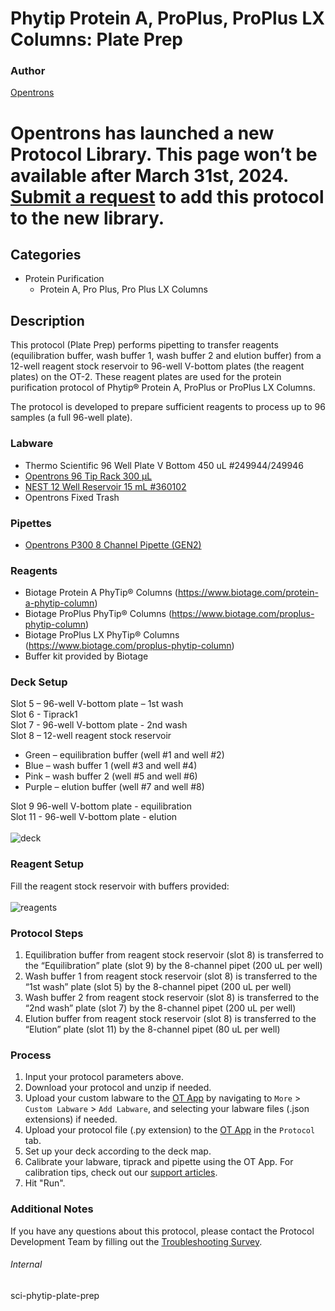 # Phytip Protein A, ProPlus, ProPlus LX Columns: Plate Prep


### Author
[Opentrons](https://opentrons.com/)



# Opentrons has launched a new Protocol Library. This page won’t be available after March 31st, 2024. [Submit a request](https://docs.google.com/forms/d/e/1FAIpQLSdYYp9QCKow4nn0KlCVsMS3HX0eJ0N9O7-erajKvcpT0lWbSg/viewform) to add this protocol to the new library.

## Categories
* Protein Purification
	* Protein A, Pro Plus, Pro Plus LX Columns


## Description
This protocol (Plate Prep) performs pipetting to transfer reagents (equilibration buffer, wash buffer 1, wash buffer 2 and elution buffer) from a 12-well reagent stock reservoir to 96-well V-bottom plates (the reagent plates) on the OT-2. These reagent plates are used for the protein purification protocol of Phytip® Protein A, ProPlus or ProPlus LX Columns.

The protocol is developed to prepare sufficient reagents to process up to 96 samples (a full 96-well plate).



### Labware
* Thermo Scientific 96 Well Plate V Bottom 450 uL #249944/249946
* [Opentrons 96 Tip Rack 300 µL](https://shop.opentrons.com/collections/opentrons-tips/products/opentrons-300ul-tips)
* [NEST 12 Well Reservoir 15 mL #360102](http://www.cell-nest.com/page94?_l=en&product_id=102)
* Opentrons Fixed Trash


### Pipettes
* [Opentrons P300 8 Channel Pipette (GEN2)](https://shop.opentrons.com/8-channel-electronic-pipette/)

### Reagents
* Biotage Protein A PhyTip® Columns (https://www.biotage.com/protein-a-phytip-column)
* Biotage ProPlus PhyTip® Columns (https://www.biotage.com/proplus-phytip-column)
* Biotage ProPlus LX PhyTip® Columns (https://www.biotage.com/proplus-phytip-column)
* Buffer kit provided by Biotage



### Deck Setup
Slot 5 – 96-well V-bottom plate – 1st wash</br>
Slot 6 - Tiprack1</br>
Slot 7 - 96-well V-bottom plate - 2nd wash</br>
Slot 8 – 12-well reagent stock reservoir
* Green – equilibration buffer (well #1 and well #2)
* Blue – wash buffer 1 (well #3 and well #4)
* Pink – wash buffer 2 (well #5 and well #6)
* Purple – elution buffer (well #7 and well #8)

Slot 9 96-well V-bottom plate - equilibration</br>
Slot 11 - 96-well V-bottom plate - elution</br>
</br>
![deck](https://opentrons-protocol-library-website.s3.amazonaws.com/custom-README-images/sci-phytip-plate-prep/deck.jpg)


### Reagent Setup
Fill the reagent stock reservoir with buffers provided:</br>
</br>
![reagents](https://opentrons-protocol-library-website.s3.amazonaws.com/custom-README-images/sci-phytip-plate-prep/reagents.png)


### Protocol Steps
1. Equilibration buffer from reagent stock reservoir (slot 8) is transferred to the “Equilibration” plate (slot 9) by the 8-channel pipet (200 uL per well)
2. Wash buffer 1 from reagent stock reservoir (slot 8) is transferred to the “1st wash” plate (slot 5) by the 8-channel pipet (200 uL per well)
3. Wash buffer 2 from reagent stock reservoir (slot 8) is transferred to the “2nd wash” plate (slot 7) by the 8-channel pipet (200 uL per well)
4. Elution buffer from reagent stock reservoir (slot 8) is transferred to the “Elution” plate (slot 11) by the 8-channel pipet (80 uL per well)


### Process
1. Input your protocol parameters above.
2. Download your protocol and unzip if needed.
3. Upload your custom labware to the [OT App](https://opentrons.com/ot-app) by navigating to `More` > `Custom Labware` > `Add Labware`, and selecting your labware files (.json extensions) if needed.
4. Upload your protocol file (.py extension) to the [OT App](https://opentrons.com/ot-app) in the `Protocol` tab.
5. Set up your deck according to the deck map.
6. Calibrate your labware, tiprack and pipette using the OT App. For calibration tips, check out our [support articles](https://support.opentrons.com/en/collections/1559720-guide-for-getting-started-with-the-ot-2).
7. Hit "Run".


### Additional Notes
If you have any questions about this protocol, please contact the Protocol Development Team by filling out the [Troubleshooting Survey](https://protocol-troubleshooting.paperform.co/).


###### Internal
sci-phytip-plate-prep
